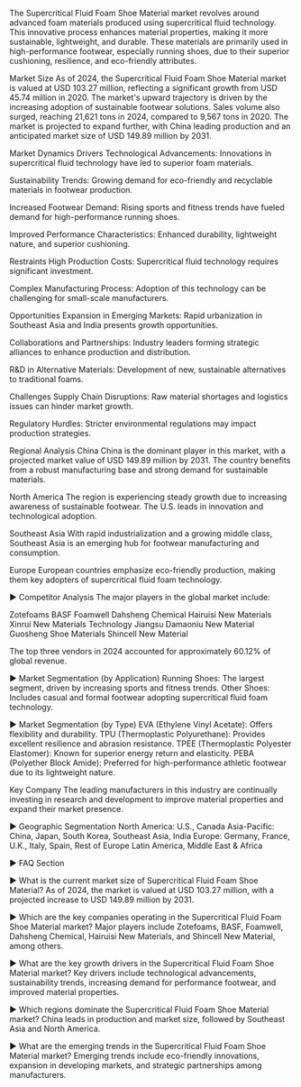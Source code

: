 The Supercritical Fluid Foam Shoe Material market revolves around advanced foam materials produced using supercritical fluid technology. This innovative process enhances material properties, making it more sustainable, lightweight, and durable. These materials are primarily used in high-performance footwear, especially running shoes, due to their superior cushioning, resilience, and eco-friendly attributes.

Market Size
As of 2024, the Supercritical Fluid Foam Shoe Material market is valued at USD 103.27 million, reflecting a significant growth from USD 45.74 million in 2020. The market's upward trajectory is driven by the increasing adoption of sustainable footwear solutions. Sales volume also surged, reaching 21,621 tons in 2024, compared to 9,567 tons in 2020. The market is projected to expand further, with China leading production and an anticipated market size of USD 149.89 million by 2031.

Market Dynamics
Drivers
Technological Advancements: Innovations in supercritical fluid technology have led to superior foam materials.

Sustainability Trends: Growing demand for eco-friendly and recyclable materials in footwear production.

Increased Footwear Demand: Rising sports and fitness trends have fueled demand for high-performance running shoes.

Improved Performance Characteristics: Enhanced durability, lightweight nature, and superior cushioning.

Restraints
High Production Costs: Supercritical fluid technology requires significant investment.

Complex Manufacturing Process: Adoption of this technology can be challenging for small-scale manufacturers.

Opportunities
Expansion in Emerging Markets: Rapid urbanization in Southeast Asia and India presents growth opportunities.

Collaborations and Partnerships: Industry leaders forming strategic alliances to enhance production and distribution.

R&D in Alternative Materials: Development of new, sustainable alternatives to traditional foams.

Challenges
Supply Chain Disruptions: Raw material shortages and logistics issues can hinder market growth.

Regulatory Hurdles: Stricter environmental regulations may impact production strategies.

Regional Analysis
China
China is the dominant player in this market, with a projected market value of USD 149.89 million by 2031. The country benefits from a robust manufacturing base and strong demand for sustainable materials.

North America
The region is experiencing steady growth due to increasing awareness of sustainable footwear. The U.S. leads in innovation and technological adoption.

Southeast Asia
With rapid industrialization and a growing middle class, Southeast Asia is an emerging hub for footwear manufacturing and consumption.

Europe
European countries emphasize eco-friendly production, making them key adopters of supercritical fluid foam technology.

▶ Competitor Analysis
The major players in the global market include:

Zotefoams
BASF
Foamwell
Dahsheng Chemical
Hairuisi New Materials
Xinrui New Materials Technology
Jiangsu Damaoniu New Material
Guosheng Shoe Materials
Shincell New Material

The top three vendors in 2024 accounted for approximately 60.12% of global revenue.

▶ Market Segmentation (by Application)
Running Shoes: The largest segment, driven by increasing sports and fitness trends.
Other Shoes: Includes casual and formal footwear adopting supercritical fluid foam technology.

▶ Market Segmentation (by Type)
EVA (Ethylene Vinyl Acetate): Offers flexibility and durability.
TPU (Thermoplastic Polyurethane): Provides excellent resilience and abrasion resistance.
TPEE (Thermoplastic Polyester Elastomer): Known for superior energy return and elasticity.
PEBA (Polyether Block Amide): Preferred for high-performance athletic footwear due to its lightweight nature.

Key Company
The leading manufacturers in this industry are continually investing in research and development to improve material properties and expand their market presence.

▶ Geographic Segmentation
North America: U.S., Canada
Asia-Pacific: China, Japan, South Korea, Southeast Asia, India
Europe: Germany, France, U.K., Italy, Spain, Rest of Europe
Latin America, Middle East & Africa

▶ FAQ Section 

▶ What is the current market size of Supercritical Fluid Foam Shoe Material?
As of 2024, the market is valued at USD 103.27 million, with a projected increase to USD 149.89 million by 2031.

▶ Which are the key companies operating in the Supercritical Fluid Foam Shoe Material market?
Major players include Zotefoams, BASF, Foamwell, Dahsheng Chemical, Hairuisi New Materials, and Shincell New Material, among others.

▶ What are the key growth drivers in the Supercritical Fluid Foam Shoe Material market?
Key drivers include technological advancements, sustainability trends, increasing demand for performance footwear, and improved material properties.

▶ Which regions dominate the Supercritical Fluid Foam Shoe Material market?
China leads in production and market size, followed by Southeast Asia and North America.

▶ What are the emerging trends in the Supercritical Fluid Foam Shoe Material market?
Emerging trends include eco-friendly innovations, expansion in developing markets, and strategic partnerships among manufacturers.

